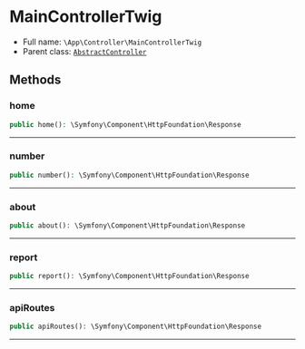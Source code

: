 
# MainControllerTwig





* Full name: `\App\Controller\MainControllerTwig` 
* Parent class: [`AbstractController`](#content-abstractcontroller)




## Methods


### home



```php
public home(): \Symfony\Component\HttpFoundation\Response
```












***

### number



```php
public number(): \Symfony\Component\HttpFoundation\Response
```












***

### about



```php
public about(): \Symfony\Component\HttpFoundation\Response
```












***

### report



```php
public report(): \Symfony\Component\HttpFoundation\Response
```












***

### apiRoutes



```php
public apiRoutes(): \Symfony\Component\HttpFoundation\Response
```












***


